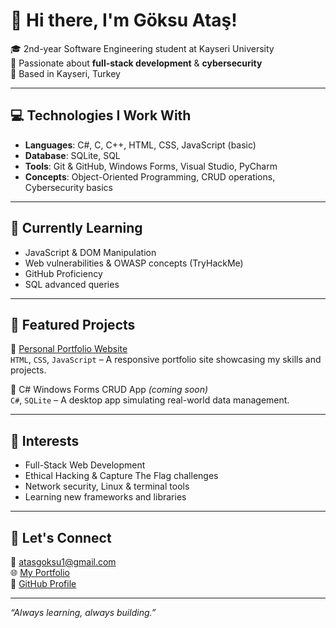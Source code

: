 # 👋 Hi there, I'm Göksu Ataş!

🎓 2nd-year Software Engineering student at Kayseri University  
🧠 Passionate about **full-stack development** & **cybersecurity**  
📍 Based in Kayseri, Turkey  

---

## 💻 Technologies I Work With

- **Languages**: C#, C, C++, HTML, CSS, JavaScript (basic)
- **Database**: SQLite, SQL  
- **Tools**: Git & GitHub, Windows Forms, Visual Studio, PyCharm  
- **Concepts**: Object-Oriented Programming, CRUD operations, Cybersecurity basics

---

## 🌱 Currently Learning

- JavaScript & DOM Manipulation  
- Web vulnerabilities & OWASP concepts (TryHackMe)  
- GitHub Proficiency  
- SQL advanced queries

---

## 📌 Featured Projects

🔹 [Personal Portfolio Website](https://goksuatas.github.io/goksu-portfolio)  
`HTML`, `CSS`, `JavaScript` – A responsive portfolio site showcasing my skills and projects.

🔹 C# Windows Forms CRUD App *(coming soon)*  
`C#`, `SQLite` – A desktop app simulating real-world data management.

---

## 🧠 Interests

- Full-Stack Web Development  
- Ethical Hacking & Capture The Flag challenges  
- Network security, Linux & terminal tools  
- Learning new frameworks and libraries

---

## 🔗 Let's Connect

📧 atasgoksu1@gmail.com  
🌐 [My Portfolio](https://goksuatas.github.io/goksu-portfolio)  
🐙 [GitHub Profile](https://github.com/goksuatas)

---
*“Always learning, always building.”*
